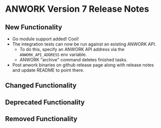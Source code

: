 # ANWORK Version 7 Release Notes

## New Functionality
- Go module support added! Cool!
- The integration tests can now be run against an existing ANWORK API.
  - To do this, specify an ANWORK API address via the `ANWORK_API_ADDRESS` env variable.
  - ANWORK "archive" command deletes finished tasks.
- Post anwork binaries on github release page along with release notes and update README to point there.

## Changed Functionality

## Deprecated Functionality

## Removed Functionality

